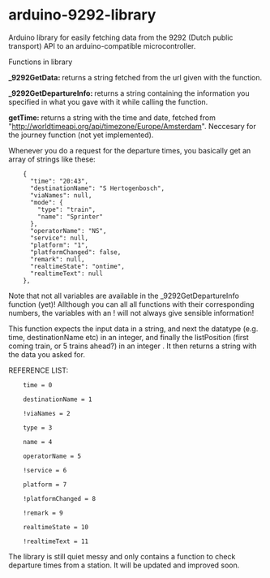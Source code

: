 # arduino-9292-library
Arduino library for easily fetching data from the 9292 (Dutch public transport) API to an arduino-compatible microcontroller.


Functions in library

<b>_9292GetData: </b> returns a string fetched from the url given with the function.

<b>_9292GetDepartureInfo: </b> returns a string containing the information you specified in what you gave with it while calling the function.

<b>getTime: </b> returns a string with the time and date, fetched from "http://worldtimeapi.org/api/timezone/Europe/Amsterdam". Neccesary for the journey function (not yet implemented).
	
	
Whenever you do a request for the departure times, you basically get an array of strings like these:

		{
		  "time": "20:43",
		  "destinationName": "S Hertogenbosch",
		  "viaNames": null,
		  "mode": {
		    "type": "train",
		    "name": "Sprinter"
		  },
		  "operatorName": "NS",
		  "service": null,
		  "platform": "1",
		  "platformChanged": false,
		  "remark": null,
		  "realtimeState": "ontime",
		  "realtimeText": null
		},

Note that not all variables are available in the _9292GetDepartureInfo function (yet)! 
Allthough you can all all functions with their corresponding numbers, the variables with an ! will not always give sensible information!

This function expects the input data in a string, and next the datatype (e.g. time, destinationName etc) in an integer, 
and finally the listPosition (first coming train, or 5 trains ahead?) in an integer . It then returns a string with the data you asked for.
		
REFERENCE LIST: 

		time = 0
		
		destinationName = 1
		
		!viaNames = 2
		
		type = 3
		
		name = 4
		
		operatorName = 5
		
		!service = 6
		
		platform = 7
		
		!platformChanged = 8
		
		!remark = 9
		
		realtimeState = 10
		
		!realtimeText = 11
		
		
The library is still quiet messy and only contains a function to check departure times from a station. It will be updated and improved soon.
		
